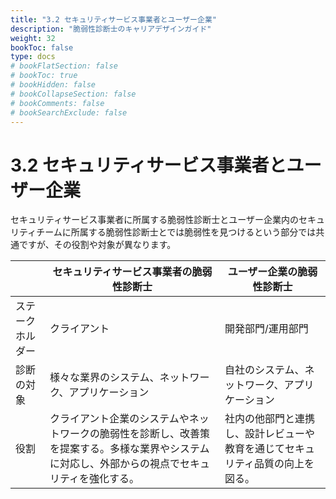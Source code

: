 ```yaml
---
title: "3.2 セキュリティサービス事業者とユーザー企業"
description: "脆弱性診断士のキャリアデザインガイド"
weight: 32
bookToc: false
type: docs
# bookFlatSection: false
# bookToc: true
# bookHidden: false
# bookCollapseSection: false
# bookComments: false
# bookSearchExclude: false
---
```


# 3.2 セキュリティサービス事業者とユーザー企業

セキュリティサービス事業者に所属する脆弱性診断士とユーザー企業内のセキュリティチームに所属する脆弱性診断士とでは脆弱性を見つけるという部分では共通ですが、その役割や対象が異なります。

|  | セキュリティサービス事業者の脆弱性診断士 | ユーザー企業の脆弱性診断士 |
| -------- | -------- | -------- |
|ステークホルダー |  クライアント | 開発部門/運用部門 |
|診断の対象 | 様々な業界のシステム、ネットワーク、アプリケーション | 自社のシステム、ネットワーク、アプリケーション |
|役割 | クライアント企業のシステムやネットワークの脆弱性を診断し、改善策を提案する。多様な業界やシステムに対応し、外部からの視点でセキュリティを強化する。 | 社内の他部門と連携し、設計レビューや教育を通じてセキュリティ品質の向上を図る。 |
